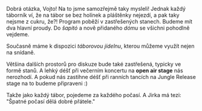 Dobrá otázka, Vojto! Na to jsme samozřejmě taky mysleli! Jednak každý táborník ví,
že na tábor se bez holínek a pláštěnky nejezdí, a pak taky nejsme z cukru, že?!
Program poběží v zastřešených stanech. Budeme mít dva hlavní proudy.
Do _šapitó_ a nově přidaného _dómu_ se všichni pohodlně vejdeme.

Současně máme k dispozici _táborovou jídelnu_, kterou můžeme využít nejen na snídaně.

Většina dalších prostorů pro diskuze bude také zastřešená, typicky ve formě stanů.
A lehký déšť při večerním koncertu na **open air stage** nás nerozhodí.
A pokud nás zastihne déšť při ranních tancích na Jungle Release stage na to budeme připraveni :)

Takže jako každý tábor, pojedeme za každého počasí. A Jirka má tezi: "Špatné počasí dělá dobré přátele."
